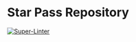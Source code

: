 # Star Pass Repository

[![Super-Linter](https://github.com/rcrderby/star_pass/actions/workflows/lint-files.yml/badge.svg)](https://github.com/marketplace/actions/super-linter)
